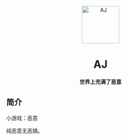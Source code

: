 <p align="center">
  <a href="https://Ian993.github.io/AJ/AJ-main/index.html"><img src="https://github.com/Ian993/AJ/AJ-main/static/image/ClickBefore.png?raw=true" width="100" height="100" alt="AJ"></a>
</p>
<div align="center">

# AJ
**世界上充满了恶意**
</div>

## 简介
小游戏：恶意

纯恶意无恶搞。
